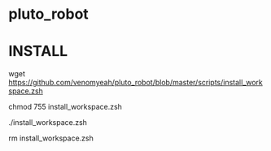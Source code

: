 # pluto_robot

INSTALL
=======
wget https://github.com/venomyeah/pluto_robot/blob/master/scripts/install_workspace.zsh

chmod 755 install_workspace.zsh

./install_workspace.zsh

rm install_workspace.zsh




